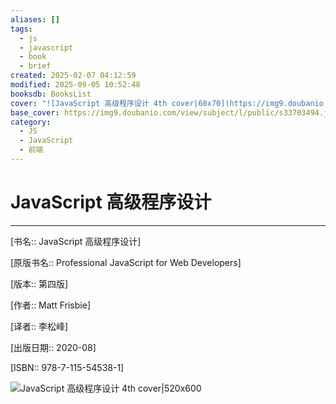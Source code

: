 ```yaml
---
aliases: []
tags:
  - js
  - javascript
  - book
  - brief
created: 2025-02-07 04:12:59
modified: 2025-09-05 10:52:48
booksdb: BooksList
cover: "![JavaScript 高级程序设计 4th cover|60x70](https://img9.doubanio.com/view/subject/l/public/s33703494.jpg)"
base_cover: https://img9.doubanio.com/view/subject/l/public/s33703494.jpg
category:
  - JS
  - JavaScript
  - 前端
---
```


# JavaScript 高级程序设计

---

[书名:: JavaScript 高级程序设计]

[原版书名:: Professional JavaScript for Web Developers]

[版本:: 第四版]

[作者:: Matt Frisbie]

[译者:: 李松峰]
  
[出版日期:: 2020-08]

[ISBN:: 978-7-115-54538-1]

 ![JavaScript 高级程序设计 4th cover|520x600](https://img9.doubanio.com/view/subject/l/public/s33703494.jpg)

